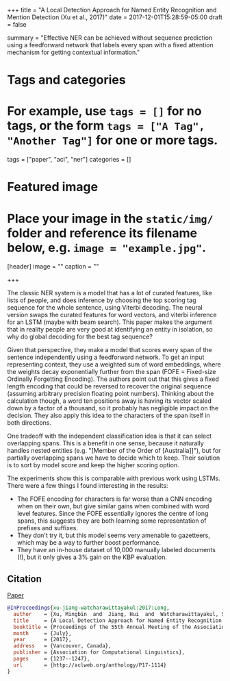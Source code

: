 +++
title = "A Local Detection Approach for Named Entity Recognition and Mention Detection (Xu et al., 2017)"
date = 2017-12-01T15:28:59-05:00
draft = false

summary = "Effective NER can be achieved without sequence prediction using a feedforward network that labels every span with a fixed attention mechanism for getting contextual information."

# Tags and categories
# For example, use `tags = []` for no tags, or the form `tags = ["A Tag", "Another Tag"]` for one or more tags.
tags = ["paper", "acl", "ner"]
categories = []

# Featured image
# Place your image in the `static/img/` folder and reference its filename below, e.g. `image = "example.jpg"`.
[header]
image = ""
caption = ""

+++

The classic NER system is a model that has a lot of curated features, like lists of people, and does inference by choosing the top scoring tag sequence for the whole sentence, using Viterbi decoding.
The neural version swaps the curated features for word vectors, and viterbi inference for an LSTM (maybe with beam search).
This paper makes the argument that in reality people are very good at identifying an entity in isolation, so why do global decoding for the best tag sequence?

Given that perspective, they make a model that scores every span of the sentence independently using a feedforward network.
To get an input representing context, they use a weighted sum of word embeddings, where the weights decay exponentially further from the span (FOFE = Fixed-size Ordinally Forgetting Encoding).
The authors point out that this gives a fixed length encoding that could be reversed to recover the original sequence (assuming arbitrary precision floating point numbers).
Thinking about the calculation though, a word ten positions away is having its vector scaled down by a factor of a thousand, so it probably has negligible impact on the decision.
They also apply this idea to the characters of the span itself in both directions.

One tradeoff with the independent classification idea is that it can select overlapping spans.
This is a benefit in one sense, because it naturally handles nested entities (e.g. "[Member of the Order of [Australia]]"), but for partially overlapping spans we have to decide which to keep.
Their solution is to sort by model score and keep the higher scoring option.

The experiments show this is comparable with previous work using LSTMs.
There were a few things I found interesting in the results:

- The FOFE encoding for characters is far worse than a CNN encoding when on their own, but give similar gains when combined with word level features. Since the FOFE essentially ignores the centre of long spans, this suggests they are both learning some representation of prefixes and suffixes.
- They don't try it, but this model seems very amenable to gazetteers, which may be a way to further boost performance.
- They have an in-house dataset of 10,000 manually labeled documents (!), but it only gives a 3% gain on the KBP evaluation.

## Citation

[Paper](http://aclweb.org/anthology/P17-1114)

```bibtex
@InProceedings{xu-jiang-watcharawittayakul:2017:Long,
  author    = {Xu, Mingbin  and  Jiang, Hui  and  Watcharawittayakul, Sedtawut},
  title     = {A Local Detection Approach for Named Entity Recognition and Mention Detection},
  booktitle = {Proceedings of the 55th Annual Meeting of the Association for Computational Linguistics (Volume 1: Long Papers)},
  month     = {July},
  year      = {2017},
  address   = {Vancouver, Canada},
  publisher = {Association for Computational Linguistics},
  pages     = {1237--1247},
  url       = {http://aclweb.org/anthology/P17-1114}
}
```

